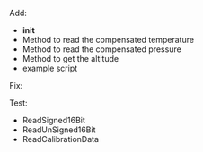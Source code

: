 Add:
- __init__
- Method to read the compensated temperature
- Method to read the compensated pressure
- Method to get the altitude
- example script

Fix:

Test:
- ReadSigned16Bit
- ReadUnSigned16Bit
- ReadCalibrationData